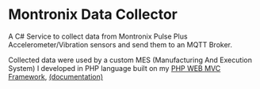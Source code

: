 # Montronix Data Collector
A C# Service to collect data from Montronix Pulse Plus Accelerometer/Vibration sensors and send them to an MQTT Broker.

Collected data were used by a custom MES (Manufacturing And Execution System) I developed in PHP language built on my [PHP WEB MVC Framework](https://github.com/rcarvello/webmvcframework),
[(documentation)](https://github.com/rcarvello/webmvcframework/wiki)



